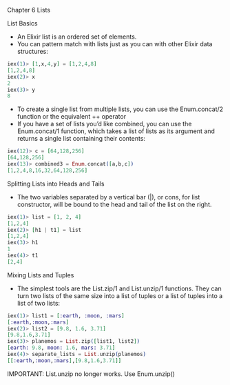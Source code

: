 Chapter 6 Lists

List Basics
  - An Elixir list is an ordered set of elements.
  - You can pattern match with lists just as you can with other Elixir data structures:

  ``` Elixir
  iex(1)> [1,x,4,y] = [1,2,4,8]
  [1,2,4,8]
  iex(2)> x
  2
  iex(3)> y
  8
  ```

  - To create a single list from multiple lists, you can use the Enum.concat/2 function or the equivalent ++ operator
  - If you have a set of lists you’d like combined, you can use the Enum.concat/1 function, which takes a list of lists as its argument and returns a single list containing their contents:

  ``` Elixir
  iex(12)> c = [64,128,256]
  [64,128,256]
  iex(13)> combined3 = Enum.concat([a,b,c])
  [1,2,4,8,16,32,64,128,256]
  ```

Splitting Lists into Heads and Tails
  - The two variables separated by a vertical bar (|), or cons, for list constructor, will be bound to the head and tail of the list on the right.
  ``` Elixir
  iex(1)> list = [1, 2, 4]
  [1,2,4]
  iex(2)> [h1 | t1] = list
  [1,2,4]
  iex(3)> h1
  1
  iex(4)> t1
  [2,4]
  ```

Mixing Lists and Tuples
  - The simplest tools are the List.zip/1 and List.unzip/1 functions. They can turn two lists of the same size into a list of tuples or a list of tuples into a list of two lists:
  ```Elixir
  iex(1)> list1 = [:earth, :moon, :mars]
  [:earth,:moon,:mars]
  iex(2)> list2 = [9.8, 1.6, 3.71]
  [9.8,1.6,3.71]
  iex(3)> planemos = List.zip([list1, list2])
  [earth: 9.8, moon: 1.6, mars: 3.71]
  iex(4)> separate_lists = List.unzip(planemos)
  [[:earth,:moon,:mars],[9.8,1.6,3.71]]
  ```

IMPORTANT: List.unzip no longer works. Use Enum.unzip()
